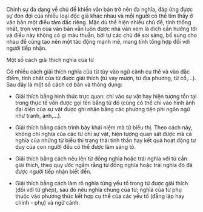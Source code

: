 Chính sự đa dạng về chủ đề khiến văn bản trở nên đa nghĩa, đáp ứng được sự đón đợi của nhiều loại độc giả khác nhau và mỗi người có thể tìm thấy ở văn bản một điều tâm đắc riêng. Mặc dù thể hiện nhiều chủ đề, tính thống nhất, trọn vẹn của văn bản vẫn luôn được nhà văn xem là đích cần hướng tới và điều này không có gì mâu thuẫn, bởi tự các chủ đề soi sáng, bổ sung cho nhau để cùng tạo nên một tác động mạnh mẽ, mang tính tổng hợp đối với người tiếp nhận.

Một số cách giải thích nghĩa của từ

Có nhiều cách giải thích nghĩa của từ tùy vào ngữ cảnh cụ thể và vào đặc điểm, tính chất của từ được giải thích (từ vay mượn, từ địa phương, từ cổ,...). Sau đây là một số cách cơ bản và thông dụng:

- Giải thích bằng hình thức trực quan: chỉ vào sự vật hay hiện tượng tồn tại trong thực tế vốn được gọi tên bằng từ đó (cũng có thể chỉ vào hình ảnh đại diện của sự vật được ghi nhận bằng các phương tiện phi ngôn ngữ như tranh, ảnh,...).

- Giải thích bằng cách trình bày khái niệm mà từ biểu thị. Theo cách này, không chỉ nghĩa của các từ chỉ sự vật, hiện tượng quan sát được mà cả nghĩa của những từ biểu thị trạng thái tinh thần hay kết quả hoạt động tư duy của con người đều có thể được làm sáng tỏ.

- Giải thích bằng cách nêu lên từ đồng nghĩa hoặc trái nghĩa với từ cần giải thích, theo quy ước ngầm rằng từ đồng nghĩa hoặc trái nghĩa đó đã được người tiếp nhận biết đến.

- Giải thích bằng cách làm rõ nghĩa từng yếu tố trong từ được giải thích (đối với từ ghép), sau đó nêu nghĩa chung của từ; nghĩa của từ phụ thuộc vào phương thức kết hợp cụ thể của các yếu tố (đẳng lập hay chính - phụ) và ngữ cảnh.